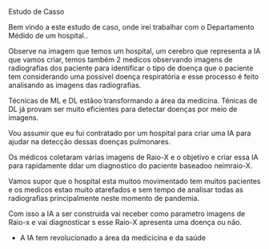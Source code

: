 <p>Estudo de Casso</p>
<p>Bem vindo a este estudo de caso, onde irei trabalhar com o Departamento Médido de um hospital..</p>

<p>Observe na imagem que temos um hospital, um cerebro que representa a IA que vamos criar, temos também 2 medicos observando imagens de radiografias dos paciente para identificar o tipo de doença que o paciente tem considerando uma possivel doença respiratória e esse processo é feito analisando as imagens das radiografias.</p>
<p>Técnicas de ML e DL estãoo transformando a área da medicina. Ténicas de DL já provam ser muito eficientes para  detectar doenças por meio de imagens.</p>
<p>Vou assumir que eu fui contratado por um hospital para criar uma IA para ajudar na detecção dessas doenças pulmonares.</p>
<p>Os médicos coletaram várias imagens de Raio-X e o objetivo e criar essa IA para rapidamente ddar um diagnostico do paciente baseadoo neimraio-X.</p>
<p>Vamos supor que o hospital esta muitoo movimentado tem muitos pacientes e os medicos estao muito atarefados e sem tempo de analisar todas as radiografias principalmente neste momento de pandemia.</p>
<p>Com isso a IA a ser construida vai receber como parametro imagens de Raio-x e vai  diagnosticar s esse Raio-X apresenta uma doença ou não.</p>
<ul>
<li>A IA tem revolucionado a área da medicicina e da saúde</li>
</ul>
